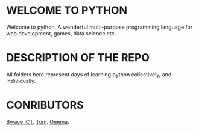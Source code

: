 # WELCOME TO PYTHON
Welcome to python. A wonderful multi-purpose programming language for web development, games, data science etc.


# DESCRIPTION OF THE REPO
All folders here represent days of learning python collectively, and individually. 

# CONRIBUTORS
[Bwave ICT](https://github.com/brightdaniel).
[Tom](https://github.com/Tomlord88).
[Omena](https://github.com/OILEGA).

